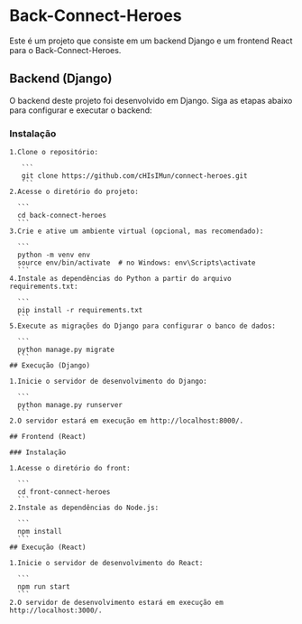 # Back-Connect-Heroes

Este é um projeto que consiste em um backend Django e um frontend React para o Back-Connect-Heroes.

## Backend (Django)

O backend deste projeto foi desenvolvido em Django. Siga as etapas abaixo para configurar e executar o backend:

### Instalação
``````
1.Clone o repositório:

   ```
   git clone https://github.com/cHIsIMun/connect-heroes.git
   ```
2.Acesse o diretório do projeto:

  ```
  cd back-connect-heroes
  ```
3.Crie e ative um ambiente virtual (opcional, mas recomendado):

  ```
  python -m venv env
  source env/bin/activate  # no Windows: env\Scripts\activate
  ```
4.Instale as dependências do Python a partir do arquivo requirements.txt:

  ```
  pip install -r requirements.txt
  ```
5.Execute as migrações do Django para configurar o banco de dados:
  
  ```
  python manage.py migrate
  ```
## Execução (Django)

1.Inicie o servidor de desenvolvimento do Django:
  
  ```
  python manage.py runserver
  ```
2.O servidor estará em execução em http://localhost:8000/.

## Frontend (React)

### Instalação

1.Acesse o diretório do front:

  ```
  cd front-connect-heroes
  ```
2.Instale as dependências do Node.js:
  
  ```
  npm install
  ```
## Execução (React)

1.Inicie o servidor de desenvolvimento do React:
  
  ```
  npm run start
  ```
2.O servidor de desenvolvimento estará em execução em http://localhost:3000/.



